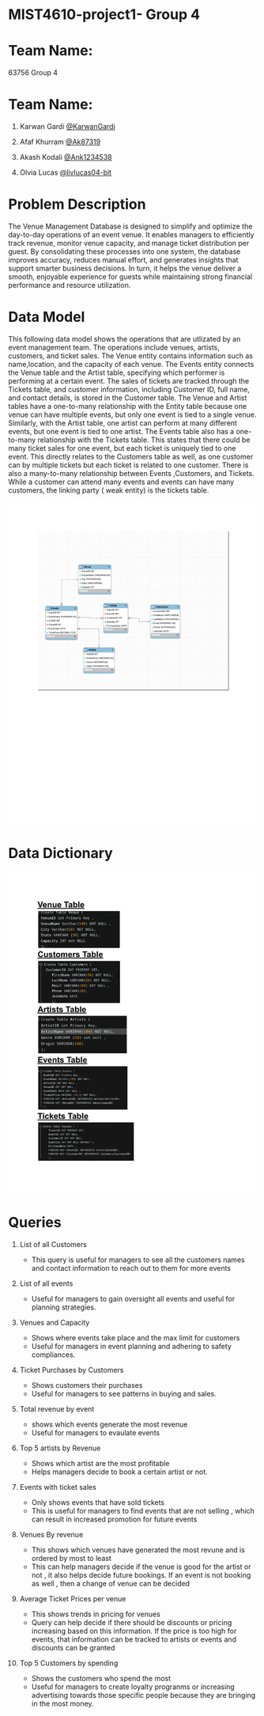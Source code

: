# MIST4610-project1- Group 4
# Team Name: 
  63756 Group 4 
  
# Team Name:
  1. Karwan Gardi [@KarwanGardi](https://github.com/KarwanGardi)
   
  2. Afaf Khurram [@Ak87319](https://github.com/ak87319)

  3. Akash Kodali [@Ank1234538](https://github.com/Ank1234538)
     
  4. Olvia Lucas [@livlucas04-bit](https://github.com/livlucas04-bit)

# Problem Description
The Venue Management Database is designed to simplify and optimize the day-to-day operations of an event venue. It enables managers to efficiently track revenue, monitor venue capacity, and manage ticket distribution per guest. By consolidating these processes into one system, the database improves accuracy, reduces manual effort, and generates insights that support smarter business decisions. In turn, it helps the venue deliver a smooth, enjoyable experience for guests while maintaining strong financial performance and resource utilization.

# Data Model 
 This following data model shows the operations that are utlizated by an event management team. The operations include venues, artists, customers, and ticket sales. The Venue entity contains information such as name,location, and the capacity of each venue. The Events entity connects the Venue table and the Artist table, specifying which performer is performing at a certain event. The sales of tickets are tracked through the Tickets table, and customer information, including Customer ID, full name, and contact details, is stored in the Customer table. 
  The Venue and Artist tables have a one-to-many relationship with the Entity table because one venue can have multiple events, but only one event is tied to a single venue. Similarly, with the Artist table, one artist can perform at many different events, but one event is tied to one artist. 
    The Events table also has a one-to-many relationship with the Tickets table. This states that there could be many ticket sales for one event, but each ticket is uniquely tied to one event. This directly relates to the Customers table as well, as one customer can by multiple tickets but each ticket is related to one customer. 
    There is also a many-to-many relationship between Events ,Customers, and Tickets. While a customer can attend many events and events can have many customers, the linking party ( weak entity) is the tickets table. 

![Data Dictionary](Tables-1.png)

# Data Dictionary 

![Data Dictionary](Code.png)











# Queries 

1) List of all Customers
   - This query is useful for managers to see all the customers names and contact information to reach out to them for more events
     
2) List of all events
   - Useful for managers to gain oversight all events and useful for planning strategies.
     
3) Venues and Capacity
    - Shows where events take place and the max limit for customers
    - Useful for managers in event planning and adhering to safety compliances.
      
4) Ticket Purchases by Customers
   - Shows customers their purchases
   - Useful for managers to see patterns in buying and sales.
     
5) Total revenue by event
   - shows which events generate the most revenue
   - Useful for managers to evaulate events
     
6) Top 5 artists by Revenue
   - Shows which artist are the most profitable
   - Helps managers decide to book a certain artist or not.
     
7) Events with ticket sales
   - Only shows events that have sold tickets
   - This is useful for managers to find events that are not selling , which can result in increased promotion for future events
     
  8) Venues By revenue
     - This shows which venues have generated the most revune and is ordered by most to least
     - This can help managers decide if the venue is good for the artist or not , it also helps decide future bookings. If an event is not booking as well , then a change of venue can be decided

  9) Average Ticket Prices per venue
      - This shows trends in pricing for venues
      - Query can help decide if there should be discounts or pricing increasing based on this information. If the price is too high for events, that information can be tracked to artists or events and discounts can be granted
    
  10) Top 5 Customers by spending
      - Shows the customers who spend the most
      - Useful for managers to create loyalty progranms or increasing advertising towards those specific people because they are bringing in the most money. 
  

